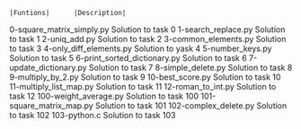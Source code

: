 
	|Funtions|		|Description|

0-square_matrix_simply.py	Solution to task 0
1-search_replace.py		Solution to task 1
2-uniq_add.py			Solution to task 2
3-common_elements.py		Solution to task 3
4-only_diff_elements.py		Solution to yask 4
5-number_keys.py		Solution to task 5
6-print_sorted_dictionary.py	Solution to task 6
7-update_dictionary.py		Solution to task 7
8-simple_delete.py		Solution to task 8
9-multiply_by_2.py		Solution to task 9
10-best_score.py		Solution to task 10
11-multiply_list_map.py		Solution to task 11
12-roman_to_int.py		Solution to task 12
100-weight_average.py		Solution to task 100
101-square_matrix_map.py	Solution to task 101
102-complex_delete.py		Solution to task 102
103-python.c			Solution to task 103
